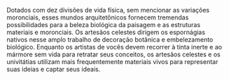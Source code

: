 ﻿Dotados com dez divisões de vida física, sem mencionar as variações moronciais, esses mundos arquitetônicos fornecem tremendas possibilidades para a beleza biológica da paisagem e  as estruturas materiais e moronciais. Os artesãos celestes dirigem os espornágias nativos nesse amplo trabalho de decoração botânica e embelezamento biológico. Enquanto os artistas de vocês devem recorrer à tinta inerte e ao mármore sem vida para retratar seus conceitos, os artesãos celestes e os univitátias utilizam mais frequentemente materiais vivos para representar suas ideias e captar seus ideais.